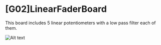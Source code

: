 # [G02]LinearFaderBoard

This board includes 5 linear potentiometers with a low pass filter each of them.

![Alt text](OtheDocuments/Sin%20t%C3%ADtulo.jpg)